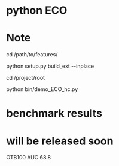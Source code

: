 # python ECO

# Note
cd /path/to/features/

python setup.py build_ext --inplace

cd /project/root

python bin/demo_ECO_hc.py

# benchmark results
# will be released soon
OTB100  AUC 68.8

